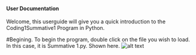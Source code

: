 #### User Documentation
Welcome, this userguide will give you a quick introduction to the Coding1Summative1 Program in Python.

#Begining.
To begin the program, double click on the file you wish to load. In this case, it is Summative 1.py.
Shown here.
![alt text]([http://url/to/img.png](https://github.com/ADeweyNU/Coding1Summative1/blob/main/Images/Step1.JPG))


